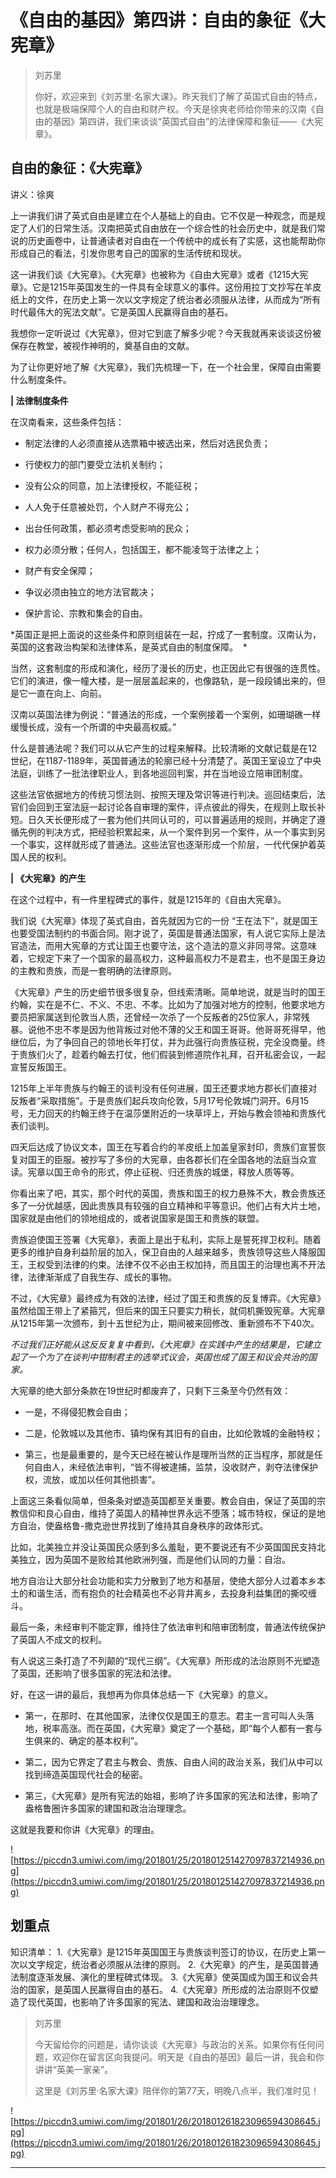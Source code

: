 # 《自由的基因》第四讲：自由的象征《大宪章》

> 刘苏里
> 
> 你好，欢迎来到《刘苏里·名家大课》。昨天我们了解了英国式自由的特点，也就是极端保障个人的自由和财产权。今天是徐爽老师给你带来的汉南《自由的基因》第四讲，我们来谈谈“英国式自由”的法律保障和象征——《大宪章》。

## 自由的象征：《大宪章》

讲义：徐爽

上一讲我们讲了英式自由是建立在个人基础上的自由。它不仅是一种观念，而是规定了人们的日常生活。汉南把英式自由放在一个综合性的社会历史中，就是我们常说的历史画卷中，让普通读者对自由在一个传统中的成长有了实感，这也能帮助你形成自己的看法，引发你思考自己的国家的生活传统和现状。

这一讲我们谈《大宪章》。《大宪章》也被称为《自由大宪章》或者《1215大宪章》。它是1215年英国发生的一件具有全球意义的事件。这份用拉丁文抄写在羊皮纸上的文件，在历史上第一次以文字规定了统治者必须服从法律，从而成为“所有时代最伟大的宪法文献”。它是英国人民赢得自由的基石。

我想你一定听说过《大宪章》，但对它到底了解多少呢？今天我就再来谈谈这份被保存在教堂，被视作神明的，奠基自由的文献。

为了让你更好地了解《大宪章》，我们先梳理一下，在一个社会里，保障自由需要什么制度条件。

 **| 法律制度条件**

在汉南看来，这些条件包括：

* 制定法律的人必须直接从选票箱中被选出来，然后对选民负责；

* 行使权力的部门要受立法机关制约；

* 没有公众的同意，加上法律授权，不能征税；

* 人人免于任意被处罚，个人财产不得充公；

* 出台任何政策，都必须考虑受影响的民众；

* 权力必须分散；任何人，包括国王，都不能凌驾于法律之上；

* 财产有安全保障；

* 争议必须由独立的地方法官裁决；

* 保护言论、宗教和集会的自由。

 *英国正是把上面说的这些条件和原则组装在一起，拧成了一套制度。汉南认为，英国的这套政治构架和法律体系，是英式自由的制度保障。  *

当然，这套制度的形成和演化，经历了漫长的历史，也正因此它有很强的连贯性。它们的演进，像一幢大楼，是一层层盖起来的，也像路轨，是一段段铺出来的，但是它一直在向上、向前。

汉南以英国法律为例说：“普通法的形成，一个案例接着一个案例，如珊瑚礁一样缓慢长成，没有一个所谓的中央最高权威。”

什么是普通法呢？我们可以从它产生的过程来解释。比较清晰的文献记载是在12世纪，在1187-1189年，英国普通法的轮廓已经十分清楚了。英国王室设立了中央法庭，训练了一批法律职业人，到各地巡回判案，并在当地设立陪审团制度。

这些法官依据地方的传统习惯法则、按照天理及常识等进行判决。巡回结束后，法官们会回到王室法庭一起讨论各自审理的案件，评点彼此的得失，在规则上取长补短。日久天长便形成了一套为他们共同认可的，可以普遍适用的规则，并确定了遵循先例的判决方式，把经验积累起来，从一个案件到另一个案件，从一个事实到另一个事实，这样就形成了普通法。这些法官也逐渐形成一个阶层，一代代保护着英国人民的权利。

 **| 《大宪章》的产生**

在这个过程中，有一件里程碑式的事件，就是1215年的《自由大宪章》。

我们说《大宪章》体现了英式自由，首先就因为它的一份 “王在法下”，就是国王也要受国法制约的书面合同。刚才说了，英国是普通法国家，有人说它实际上是法官造法，而用大宪章的方式让国王也要守法，这个造法的意义非同寻常。这意味着，它规定下来了一个国家的最高权力，这种最高权力不是君主，也不是国王身边的主教和贵族，而是一套明确的法律原则。

《大宪章》产生的历史细节很多很复杂，但线索清晰。简单地说，就是当时的国王约翰，实在是不仁、不义、不忠、不孝。比如为了加强对地方的控制，他要求地方要员把家属送到伦敦当人质，还曾经一次杀了一个反叛者的25位家人，非常残暴。说他不忠不孝是因为他背叛过对他不薄的父王和国王哥哥。他哥哥死得早，他继位后，为了争回自己的领地长年打仗，并为此强行向贵族征税，完全没商量。终于贵族们火了，趁着约翰去打仗，他们假装到修道院作礼拜，召开私密会议，一起宣誓反叛国王。

1215年上半年贵族与约翰王的谈判没有任何进展，国王还要求地方郡长们直接对反叛者“采取措施”。于是贵族们起兵攻向伦敦，5月17号伦敦城门洞开。6月15号，无力回天的约翰王终于在温莎堡附近的一块草坪上，开始与教会领袖和贵族代表们谈判。

四天后达成了协议文本，国王在写着合约的羊皮纸上加盖皇家封印，贵族们宣誓恢复对国王的臣服。被抄写了多份的大宪章，由各郡长们在全国各地的法庭当众宣读。宪章以国王命令的形式，停止征税、归还贵族的城堡，释放人质等等。

你看出来了吧，其实，那个时代的英国，贵族和国王的权力悬殊不大，教会贵族还多了一分优越感，因此贵族具有较强的自立精神和平等意识。他们占有大片土地，国家就是由他们的领地组成的，或者说国家是国王和贵族的联盟。

贵族迫使国王签署《大宪章》，表面上是出于私利，实际上是誓死捍卫权利。随着更多的维护自身利益阶层的加入，保卫自由的人越来越多，贵族领导这些人降服国王，王权受到法律的约束。法律不仅不必由王权加持，而且国王的治理也离不开法律，法律渐渐成了自我生存、成长的事物。

不过，《大宪章》最终成为有效的法律，经过了国王和贵族的反复博弈。《大宪章》虽然给国王带上了紧箍咒，但后来的国王只要实力稍长，就伺机撕毁宪章。大宪章从1215年第一次颁布，到十五世纪为止，期间被来回修改、重新颁布不下40次。

 *不过我们正好能从这反反复复中看到，《大宪章》在实践中产生的结果是，它建立起了一个为了在谈判中钳制君主的选举式议会，英国也成了国王和议会共治的国家。*

大宪章的绝大部分条款在19世纪时都废弃了，只剩下三条至今仍然有效：

* 一是，不得侵犯教会自由；

* 二是，伦敦城以及其他市、镇均保有其旧有的自由，比如伦敦城的金融特权；

* 第三，也是最重要的，是今天已经在被认作是理所当然的正当程序，那就是任何自由人，未经依法审判，“皆不得被逮捕，监禁，没收财产，剥夺法律保护权，流放，或加以任何其他损害”。

上面这三条看似简单，但条条对塑造英国都至关重要。教会自由，保证了英国的宗教信仰和良心自由，维持了英国人的精神世界永远不堕落；城市特权，保证的是地方自治，使盎格鲁-撒克逊世界找到了维持其自身秩序的政体形式。

比如，北美独立并没让英国民众感到多么羞耻，更不要说还有不少英国国民支持北美独立，因为英国不是败给其他欧洲列强，而是他们认同的力量：自治。

地方自治让大部分社会功能和实力分散到了地方和基层，使绝大部分人过着本乡本土的和谐生活，而有抱负的社会精英也不必背井离乡，去投身利益集团的撕咬缠斗。

最后一条，未经审判不能定罪，维持住了依法审判和陪审团制度，普通法传统保护了英国人不成文的权利。

有人说这三条打造了不列颠的“现代三纲”。《大宪章》所形成的法治原则不光塑造了英国，还影响了很多国家的宪法和法律。

好，在这一讲的最后，我想再为你具体总结一下《大宪章》的意义。

* 第一，在那时、在其他国家，法律仅仅是国王的意志。君主一言可叫人头落地，税率高涨。而在英国，《大宪章》奠定了一个基础，即“每个人都有一套与生俱来的、确定的基本权利”。

* 第二，因为它界定了君主与教会、贵族、自由人间的政治关系，我们从中可以找到缔造英国现代社会的秘密。

* 第三，《大宪章》是所有宪法的始祖，影响了许多国家的宪法和法律，影响了盎格鲁圈许多国家的建国和政治治理理念。

这就是我要和你讲《大宪章》的理由。

![https://piccdn3.umiwi.com/img/201801/25/201801251427097837214936.png](https://piccdn3.umiwi.com/img/201801/25/201801251427097837214936.png)

## 划重点

知识清单：
1.《大宪章》是1215年英国国王与贵族谈判签订的协议，在历史上第一次以文字规定，统治者必须服从法律的原则。
2.《大宪章》的产生，是英国普通法制度逐渐发展、演化的里程碑式体现。
3.《大宪章》使英国成为国王和议会共治的国家，是英国人民赢得自由的基石。
4.《大宪章》所形成的法治原则不仅塑造了现代英国，也影响了许多国家的宪法、建国和政治治理理念。

> 刘苏里
> 
> 今天留给你的问题是，请你谈谈《大宪章》与政治的关系。如果你有任何问题，欢迎你在留言区向我提问。明天是《自由的基因》最后一讲，我会和你讲讲“英美一家亲”。
> 
> 这里是《刘苏里·名家大课》陪伴你的第77天，明晚八点半，我们准时见！

![https://piccdn3.umiwi.com/img/201801/26/201801261823096594308645.jpg](https://piccdn3.umiwi.com/img/201801/26/201801261823096594308645.jpg)

---
